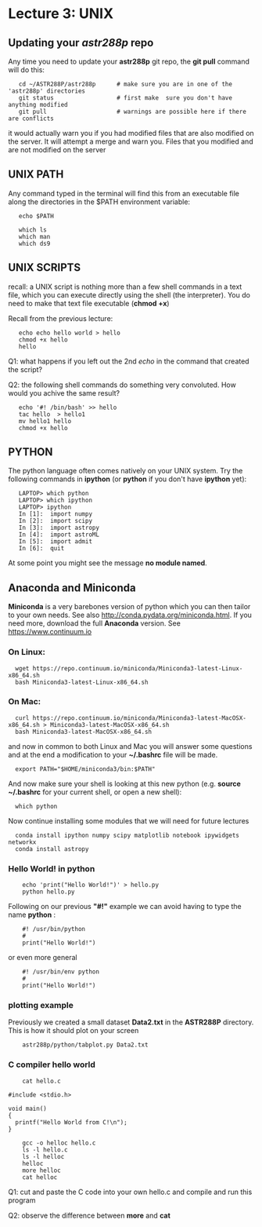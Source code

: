 Lecture 3:  UNIX
================


## Updating your *astr288p* repo
Any time you need to update your **astr288p** git repo, the **git pull** command will do this:
```
   cd ~/ASTR288P/astr288p      # make sure you are in one of the 'astr288p' directories
   git status                  # first make  sure you don't have anything modified
   git pull                    # warnings are possible here if there are conflicts
```
it would actually warn you if you had modified files that are also modified on the server. It will
attempt a merge and warn you.  Files that you modified and are not modified on the server

## UNIX PATH

Any command typed in the terminal will find this from an executable file along the
directories in the $PATH environment variable:

```
   echo $PATH
   
   which ls
   which man
   which ds9
```

## UNIX SCRIPTS

recall: a UNIX script is nothing more than a few shell commands in a text file, which you can execute directly using
the shell (the interpreter). You do need to make that text file executable (**chmod +x**)

Recall from the previous lecture:
```
   echo echo hello world > hello
   chmod +x hello
   hello
```
Q1:  what happens if you left out the 2nd *echo* in the command that created the script?

Q2: the following shell commands do something very convoluted. How would you achive the same result?
```
   echo '#! /bin/bash' >> hello
   tac hello  > hello1
   mv hello1 hello
   chmod +x hello
```   
   

## PYTHON

The python language often comes natively on your UNIX system.
Try the following commands in **ipython** (or **python** if you don't have **ipython** yet):
```
   LAPTOP> which python
   LAPTOP> which ipython
   LAPTOP> ipython
   In [1]:  import numpy
   In [2]:  import scipy
   In [3]:  import astropy
   In [4]:  import astroML
   In [5]:  import admit
   In [6]:  quit
```
At some point you might see the message **no module named**.


   
## Anaconda and Miniconda

**Miniconda** is a very barebones version of python which you can then tailor to your own needs. See also
http://conda.pydata.org/miniconda.html.
If you need more, download the full **Anaconda** version. See https://www.continuum.io

### On Linux:
```
  wget https://repo.continuum.io/miniconda/Miniconda3-latest-Linux-x86_64.sh 
  bash Miniconda3-latest-Linux-x86_64.sh
```
### On Mac:
```
  curl https://repo.continuum.io/miniconda/Miniconda3-latest-MacOSX-x86_64.sh > Miniconda3-latest-MacOSX-x86_64.sh 
  bash Miniconda3-latest-MacOSX-x86_64.sh
```
and now in common to both Linux and Mac you will answer some questions and at the end
a modification to your **~/.bashrc** file will be made.
```
  export PATH="$HOME/miniconda3/bin:$PATH"
```
And now make sure your shell is looking at this new python (e.g. **source ~/.bashrc** for your current shell, or open a new shell):
```
  which python
```
Now continue installing some modules that we will need for future lectures
```
  conda install ipython numpy scipy matplotlib notebook ipywidgets networkx
  conda install astropy

```


### Hello World! in python

```
	echo 'print("Hello World!")' > hello.py
	python hello.py
```	

Following on our previous **"#!"** example we can avoid having to type the name **python** :
```
	#! /usr/bin/python
	#
	print("Hello World!")
```
or even more general
```
	#! /usr/bin/env python
	#
	print("Hello World!")
```

### plotting example
Previously we created a small dataset **Data2.txt** in the **ASTR288P** directory. This is how it should plot
on your screen

```
	astr288p/python/tabplot.py Data2.txt
```


### C compiler hello world

```
	cat hello.c

#include <stdio.h>

void main() 
{
  printf("Hello World from C!\n");
}

	gcc -o helloc hello.c
	ls -l hello.c
	ls -l helloc
	helloc
	more helloc
	cat helloc

```

Q1:  cut and paste the C code into your own hello.c and compile and run this program

Q2:  observe the difference between **more** and **cat**
